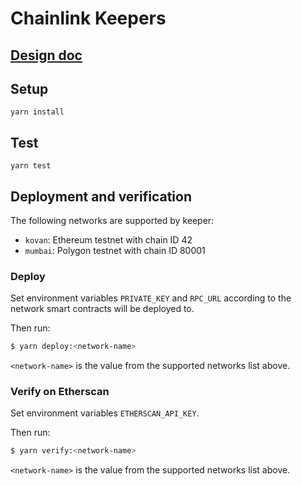 # Chainlink Keepers

## [Design doc](https://www.notion.so/chainlink/Keeper-V2-94415970f1ef4b46ba0f6aebee1cd477)

## Setup

```
yarn install
```

## Test

```
yarn test
```

## Deployment and verification

The following networks are supported by keeper:
- `kovan`: Ethereum testnet with chain ID 42
- `mumbai`: Polygon testnet with chain ID 80001

### Deploy

Set environment variables `PRIVATE_KEY` and `RPC_URL` according to the network smart contracts will be deployed to.

Then run:
```bash
$ yarn deploy:<network-name>
```

`<network-name>` is the value from the supported networks list above.

### Verify on Etherscan

Set environment variables `ETHERSCAN_API_KEY`.

Then run:
```bash
$ yarn verify:<network-name>
```

`<network-name>` is the value from the supported networks list above.

